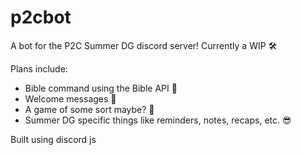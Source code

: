 # p2cbot

A bot for the P2C Summer DG discord server!
Currently a WIP 🛠️

Plans include:
- Bible command using the Bible API 📘
- Welcome messages 👋
- A game of some sort maybe? 🤖
- Summer DG specific things like reminders, notes, recaps, etc. 😎

Built using discord js
